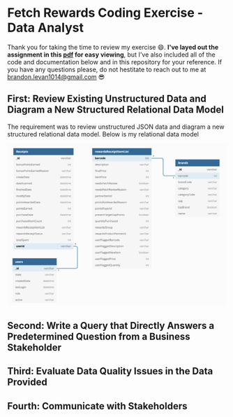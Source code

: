 # Fetch Rewards Coding Exercise - Data Analyst

Thank you for taking the time to review my exercise :smile:. **I've layed out the assignment in this [pdf](https://github.com/brandon-levan/Fetch-Rewards-Coding-Exercise-Data-Analyst/blob/main/README.md) for easy viewing**, but I've also included all of the code and documentation below and in this repository for your reference. If you have any questions please, do not hestitate to reach out to me at brandon.levan1014@gmail.com :sunglasses:

## First: Review Existing Unstructured Data and Diagram a New Structured Relational Data Model

The requirement was to review unstructured JSON data and diagram a new structured relational data model. Below is my relational data model

![Image of Relational Diagram](https://github.com/brandon-levan/Fetch-Rewards-Coding-Exercise-Data-Analyst/blob/main/Requirement%201/Structured_Relational_Data_Model.png?raw=true)

## Second: Write a Query that Directly Answers a Predetermined Question from a Business Stakeholder

## Third: Evaluate Data Quality Issues in the Data Provided

## Fourth: Communicate with Stakeholders


